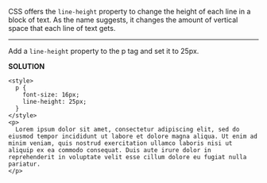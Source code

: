 CSS offers the `line-height` property to change the height of each line in a block of text. As the name suggests, it changes the amount of vertical space that each line of text gets.

---

Add a `line-height` property to the p tag and set it to 25px.

**SOLUTION**

```
<style>
  p {
    font-size: 16px;
    line-height: 25px;
  }
</style>
<p>
  Lorem ipsum dolor sit amet, consectetur adipiscing elit, sed do eiusmod tempor incididunt ut labore et dolore magna aliqua. Ut enim ad minim veniam, quis nostrud exercitation ullamco laboris nisi ut aliquip ex ea commodo consequat. Duis aute irure dolor in reprehenderit in voluptate velit esse cillum dolore eu fugiat nulla pariatur.
</p>
```
